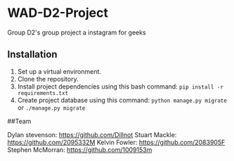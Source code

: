 # WAD-D2-Project
Group D2's group project
a instagram for geeks


## Installation

1. Set up a virtual environment.
2. Clone the repository.
3. Install project dependencies using this bash command: `pip install -r requirements.txt`
4. Create project database using this command: `python manage.py migrate` or `./manage.py migrate`

##Team

Dylan stevenson: https://github.com/Dillnot
Stuart Mackle: https://github.com/2095332M
Kelvin Fowler: https://github.com/2083905F
Stephen McMorran: https://github.com/1009153m

